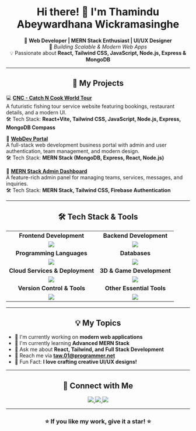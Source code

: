 <h1 align="center">Hi there! 👋 I'm Thamindu Abeywardhana Wickramasinghe</h1>

<p align="center">
  🚀 <b>Web Developer | MERN Stack Enthusiast | UI/UX Designer</b> <br>
  📍 <i>Building Scalable & Modern Web Apps</i> <br>
  💡 Passionate about <b>React, Tailwind CSS, JavaScript, Node.js, Express & MongoDB</b>  
</p>

---

<h2 align="center">📌 My Projects</h2>

💻 <b><a href="https://github.com/ThaminduWickramasinghe/CNC-World-Tour">CNC - Catch N Cook World Tour</a></b>  
A futuristic fishing tour service website featuring bookings, restaurant details, and a modern UI.  
🛠️ Tech Stack: <b>React+Vite, Tailwind CSS, JavaScript, Node.js, Express, MongoDB Compass</b>  

💼 <b><a href="https://github.com/ThaminduWickramasinghe/WebDev-Portal">WebDev Portal</a></b>  
A full-stack web development business portal with admin and user authentication, team management, and modern design.  
🛠️ Tech Stack: <b>MERN Stack (MongoDB, Express, React, Node.js)</b>  

🎯 <b><a href="https://github.com/ThaminduWickramasinghe/MERN-Admin-Dashboard">MERN Stack Admin Dashboard</a></b>  
A feature-rich admin panel for managing teams, services, messages, and inquiries.  
🛠️ Tech Stack: <b>MERN Stack, Tailwind CSS, Firebase Authentication</b>  

---

<h2 align="center">🛠 Tech Stack & Tools</h2>

<table align="center">
  <tr>
    <td align="center"><b>Frontend Development</b></td>
    <td align="center"><b>Backend Development</b></td>
  </tr>
  <tr>
    <td align="center"><img src="https://skillicons.dev/icons?i=html,css,js,react,vite,tailwind" /></td>
    <td align="center"><img src="https://skillicons.dev/icons?i=nodejs,express" /></td>
  </tr>
  <tr>
    <td align="center"><b>Programming Languages</b></td>
    <td align="center"><b>Databases</b></td>
  </tr>
  <tr>
    <td align="center"><img src="https://skillicons.dev/icons?i=js" /></td>
    <td align="center"><img src="https://skillicons.dev/icons?i=mongodb,mysql,postgres" /></td>
  </tr>
  <tr>
    <td align="center"><b>Cloud Services & Deployment</b></td>
    <td align="center"><b>3D & Game Development</b></td>
  </tr>
  <tr>
    <td align="center"><img src="https://skillicons.dev/icons?i=aws" /></td>
    <td align="center"><img src="https://skillicons.dev/icons?i=blender,unity" /></td>
  </tr>
  <tr>
    <td align="center"><b>Version Control & Tools</b></td>
    <td align="center"><b>Other Essential Tools</b></td>
  </tr>
  <tr>
    <td align="center"><img src="https://skillicons.dev/icons?i=git,github" /></td>
    <td align="center"><img src="https://skillicons.dev/icons?i=git" /></td>
  </tr>
</table>

---

<h2 align="center">💡 My Topics</h2>

- 🔧 I'm currently working on **modern web applications**
- 📖 I'm currently learning **Advanced MERN Stack**
- 💬 Ask me about **React, Tailwind, and Full Stack Development**
- 📩 Reach me via **taw.01@programmer.net**
- 🎯 Fun Fact: **I love crafting creative UI/UX designs!**  

---

<h2 align="center">🔗 Connect with Me</h2>

<p align="center">
  <a href="mailto:taw.01@programmer.net">
    <img src="https://img.shields.io/badge/Email-D14836?style=for-the-badge&logo=gmail&logoColor=white">
  </a>
  <a href="https://www.linkedin.com/in/thamindu">
    <img src="https://img.shields.io/badge/LinkedIn-0077B5?style=for-the-badge&logo=linkedin&logoColor=white">
  </a>
  <a href="https://www.thamindu.dev">
    <img src="https://img.shields.io/badge/Portfolio-000000?style=for-the-badge&logo=vercel&logoColor=white">
  </a>
</p>

---

<h3 align="center">⭐ If you like my work, give it a star! ⭐</h3>
